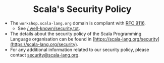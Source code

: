 <h1 align=center>Scala's Security Policy</h1>


- The `workshop.scala-lang.org` domain is compliant with [RFC 9116](https://www.rfc-editor.org/rfc/rfc9116).
  - See [/.well-known/security.txt](https://workshop.scala-lang.org/.well-known/security.txt).
- The details about the security policy of the Scala Programming Language organisation can be found in [https://scala-lang.org/security](https://scala-lang.org/security).
- For any additional information related to our security policy, please contact [security@scala-lang.org](mailto:security@scala-lang.org).